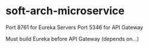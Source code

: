 # soft-arch-microservice
Port 8761 for Eureka Servers
Port 5346 for API Gateway

Must build Eureka before API Gateway (depends on...)